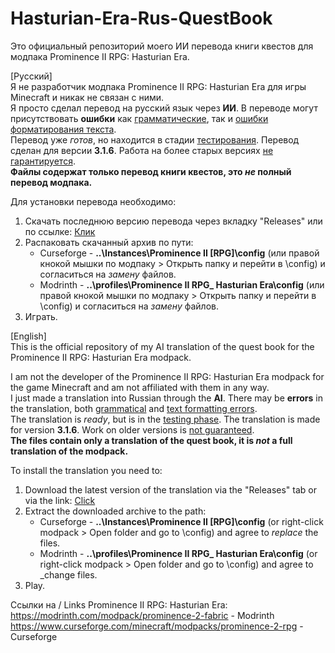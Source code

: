 # Hasturian-Era-Rus-QuestBook
Это официальный репозиторий моего ИИ перевода книги квестов для модпака Prominence II RPG: Hasturian Era.

[Русский]<br>
Я не разработчик модпака Prominence II RPG: Hasturian Era для игры Minecraft и никак не связан с ними.<br> Я просто сделал перевод на русский язык через **ИИ**. В переводе могут присутствовать **ошибки** как <ins>грамматические</ins>, так и <ins>ошибки форматирования текста</ins>. <br>Перевод уже _готов_, но находится в стадии <ins>тестирования</ins>. Перевод сделан для версии **3.1.6**. Работа на более старых версиях <ins>не гарантируется</ins>.
<br>**Файлы содержат только перевод книги квестов, это _не_ полный перевод модпака.**

Для установки перевода необходимо:<br>
1. Скачать последнюю версию перевода через вкладку "Releases" или по ссылке: [Клик](https://github.com/Harsh1bu/Hasturian-Era-Rus-QuestBook/releases)
2. Распаковать скачанный архив по пути:
   * Curseforge - **..\Instances\Prominence II [RPG]\config** (или правой кнокой мышки по модпаку > Открыть папку и перейти в \config) и согласиться на _замену_ файлов.
   * Modrinth - **..\profiles\Prominence II RPG_ Hasturian Era\config** (или правой кнокой мышки по модпаку > Открыть папку и перейти в \config) и согласиться на _замену_ файлов.
3. Играть.

[English]<br>
This is the official repository of my AI translation of the quest book for the Prominence II RPG: Hasturian Era modpack.

I am not the developer of the Prominence II RPG: Hasturian Era modpack for the game Minecraft and am not affiliated with them in any way.<br> I just made a translation into Russian through the **AI**. There may be **errors** in the translation, both <ins>grammatical</ins> and <ins>text formatting errors</ins>. <br>The translation is _ready_, but is in the <ins>testing phase</ins>. The translation is made for version **3.1.6**. Work on older versions is <ins>not guaranteed</ins>.
<br>**The files contain only a translation of the quest book, it is _not_ a full translation of the modpack.**

To install the translation you need to:<br>
1. Download the latest version of the translation via the "Releases" tab or via the link: [Click](https://github.com/Harsh1bu/Hasturian-Era-Rus-QuestBook/releases)
2. Extract the downloaded archive to the path:
   * Curseforge - **..\Instances\Prominence II [RPG]\config** (or right-click modpack > Open folder and go to \config) and agree to _replace_ the files.
   * Modrinth - **..\profiles\Prominence II RPG_ Hasturian Era\config** (or right-click modpack > Open folder and go to \config) and agree to _change files.
3. Play.

Ссылки на / Links Prominence II RPG: Hasturian Era:<br>
https://modrinth.com/modpack/prominence-2-fabric - Modrinth
<br>
https://www.curseforge.com/minecraft/modpacks/prominence-2-rpg - Curseforge
